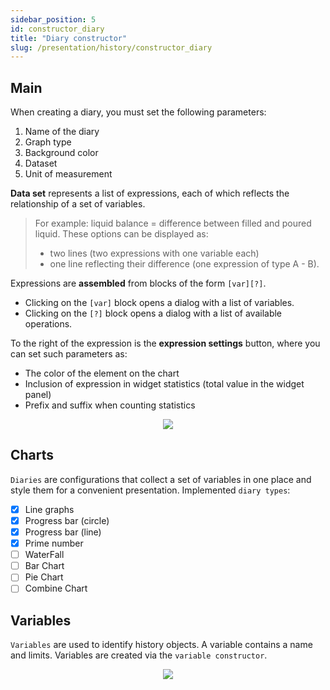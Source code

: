 ```yaml
---
sidebar_position: 5
id: constructor_diary
title: "Diary constructor"
slug: /presentation/history/constructor_diary
---
```


## Main

When creating a diary, you must set the following parameters:

1. Name of the diary
2. Graph type
3. Background color
4. Dataset
5. Unit of measurement

**Data set** represents a list of expressions, each of which reflects the relationship of a set of variables.

> For example: liquid balance = difference between filled and poured liquid.
> These options can be displayed as:
>
> - two lines (two expressions with one variable each)
> - one line reflecting their difference (one expression of type A - B).

Expressions are **assembled** from blocks of the form `[var][?]`.

- Clicking on the `[var]` block opens a dialog with a list of variables.
- Clicking on the `[?]` block opens a dialog with a list of available operations.

To the right of the expression is the **expression settings** button, where you can set such parameters as:

- The color of the element on the chart
- Inclusion of expression in widget statistics (total value in the widget panel)
- Prefix and suffix when counting statistics

<div align="center"><img type="imgscreen" src="/wellness_doc/img/presentation/diary/diaryConstructors.png"/></div>

## Charts

`Diaries` are configurations that collect a set of variables in one place and style them for a convenient presentation. Implemented `diary types`:

- [x] Line graphs
- [x] Progress bar (circle)
- [x] Progress bar (line)
- [x] Prime number
- [ ] WaterFall
- [ ] Bar Chart
- [ ] Pie Chart
- [ ] Combine Chart

## Variables

`Variables` are used to identify history objects. A variable contains a name and limits. Variables are created via the `variable constructor`.

<div align="center"><img type="imgscreen" src="/wellness_doc/img/presentation/variableConstructor.png"/></div>
